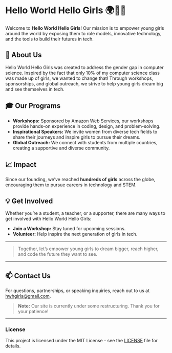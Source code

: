 # Hello World Hello Girls 🌍👩‍💻

Welcome to **Hello World Hello Girls**! Our mission is to empower young girls around the world by exposing them to role models, innovative technology, and the tools to build their futures in tech.

## 🌟 About Us

Hello World Hello Girls was created to address the gender gap in computer science. Inspired by the fact that only 10% of my computer science class was made up of girls, we wanted to change that! Through workshops, sponsorships, and global outreach, we strive to help young girls dream big and see themselves in tech.

## 🎓 Our Programs

- **Workshops:** Sponsored by Amazon Web Services, our workshops provide hands-on experience in coding, design, and problem-solving.
- **Inspirational Speakers:** We invite women from diverse tech fields to share their journeys and inspire girls to pursue their dreams.
- **Global Outreach:** We connect with students from multiple countries, creating a supportive and diverse community.

## 📈 Impact

Since our founding, we’ve reached **hundreds of girls** across the globe, encouraging them to pursue careers in technology and STEM.

## 💡 Get Involved

Whether you’re a student, a teacher, or a supporter, there are many ways to get involved with Hello World Hello Girls:
- **Join a Workshop:** Stay tuned for upcoming sessions.
- **Volunteer:** Help inspire the next generation of girls in tech.

---

> Together, let’s empower young girls to dream bigger, reach higher, and code the future they want to see.

---

## 📫 Contact Us

For questions, partnerships, or speaking inquiries, reach out to us at [hwhgirls@gmail.com](mailto:hwhgirls@gmail.com).

> **Note:** Our site is currently under some restructuring. Thank you for your patience!

---

### License

This project is licensed under the MIT License - see the [LICENSE](LICENSE) file for details.
